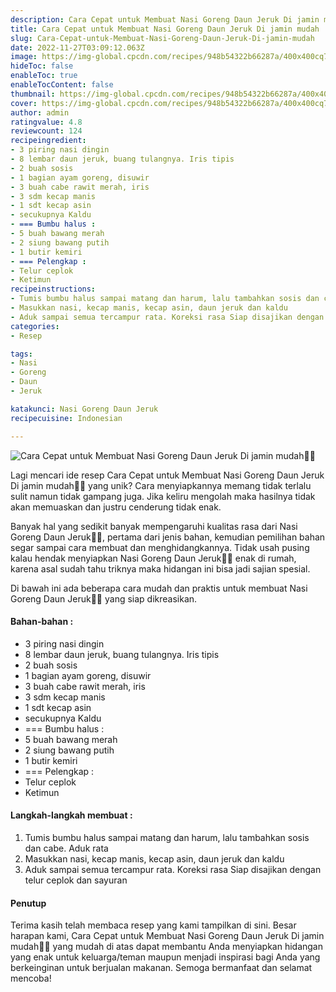 ```yaml
---
description: Cara Cepat untuk Membuat Nasi Goreng Daun Jeruk Di jamin mudah"
title: Cara Cepat untuk Membuat Nasi Goreng Daun Jeruk Di jamin mudah
slug: Cara-Cepat-untuk-Membuat-Nasi-Goreng-Daun-Jeruk-Di-jamin-mudah
date: 2022-11-27T03:09:12.063Z
image: https://img-global.cpcdn.com/recipes/948b54322b66287a/400x400cq70/photo.jpg
hideToc: false
enableToc: true
enableTocContent: false
thumbnail: https://img-global.cpcdn.com/recipes/948b54322b66287a/400x400cq70/photo.jpg
cover: https://img-global.cpcdn.com/recipes/948b54322b66287a/400x400cq70/photo.jpg
author: admin
ratingvalue: 4.8
reviewcount: 124
recipeingredient:
- 3 piring nasi dingin
- 8 lembar daun jeruk, buang tulangnya. Iris tipis
- 2 buah sosis
- 1 bagian ayam goreng, disuwir
- 3 buah cabe rawit merah, iris
- 3 sdm kecap manis
- 1 sdt kecap asin
- secukupnya Kaldu
- === Bumbu halus :
- 5 buah bawang merah
- 2 siung bawang putih
- 1 butir kemiri
- === Pelengkap :
- Telur ceplok
- Ketimun
recipeinstructions:
- Tumis bumbu halus sampai matang dan harum, lalu tambahkan sosis dan cabe. Aduk rata
- Masukkan nasi, kecap manis, kecap asin, daun jeruk dan kaldu
- Aduk sampai semua tercampur rata. Koreksi rasa Siap disajikan dengan telur ceplok dan sayuran
categories:
- Resep

tags:
- Nasi
- Goreng
- Daun
- Jeruk

katakunci: Nasi Goreng Daun Jeruk
recipecuisine: Indonesian

---
```


![Cara Cepat untuk Membuat Nasi Goreng Daun Jeruk Di jamin mudah👩‍🍳](https://img-global.cpcdn.com/recipes/948b54322b66287a/400x400cq70/photo.jpg)

Lagi mencari ide resep Cara Cepat untuk Membuat Nasi Goreng Daun Jeruk Di jamin mudah👩‍🍳 yang unik? Cara menyiapkannya memang tidak terlalu sulit namun tidak gampang juga. Jika keliru mengolah maka hasilnya tidak akan memuaskan dan justru cenderung tidak enak.

Banyak hal yang sedikit banyak mempengaruhi kualitas rasa dari Nasi Goreng Daun Jeruk👩‍🍳, pertama dari jenis bahan, kemudian pemilihan bahan segar sampai cara membuat dan menghidangkannya. Tidak usah pusing kalau hendak menyiapkan Nasi Goreng Daun Jeruk👩‍🍳 enak di rumah, karena asal sudah tahu triknya maka hidangan ini bisa jadi sajian spesial.

Di bawah ini ada beberapa cara mudah dan praktis untuk membuat Nasi Goreng Daun Jeruk👩‍🍳 yang siap dikreasikan.

<!--inarticleads1-->

#### Bahan-bahan :

- 3 piring nasi dingin
- 8 lembar daun jeruk, buang tulangnya. Iris tipis
- 2 buah sosis
- 1 bagian ayam goreng, disuwir
- 3 buah cabe rawit merah, iris
- 3 sdm kecap manis
- 1 sdt kecap asin
- secukupnya Kaldu
- === Bumbu halus :
- 5 buah bawang merah
- 2 siung bawang putih
- 1 butir kemiri
- === Pelengkap :
- Telur ceplok
- Ketimun

<!--inarticleads2-->

#### Langkah-langkah membuat :

1. Tumis bumbu halus sampai matang dan harum, lalu tambahkan sosis dan cabe. Aduk rata
1. Masukkan nasi, kecap manis, kecap asin, daun jeruk dan kaldu
1. Aduk sampai semua tercampur rata. Koreksi rasa Siap disajikan dengan telur ceplok dan sayuran

#### Penutup

Terima kasih telah membaca resep yang kami tampilkan di sini. Besar harapan kami, Cara Cepat untuk Membuat Nasi Goreng Daun Jeruk Di jamin mudah👩‍🍳 yang mudah di atas dapat membantu Anda menyiapkan hidangan yang enak untuk keluarga/teman maupun menjadi inspirasi bagi Anda yang berkeinginan untuk berjualan makanan. Semoga bermanfaat dan selamat mencoba!